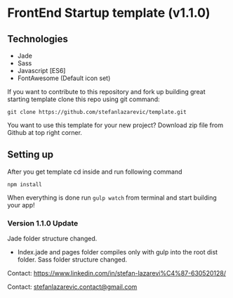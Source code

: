 # FrontEnd Startup template (v1.1.0)
## Technologies
- Jade
- Sass
- Javascript [ES6]
- FontAwesome (Default icon set)

If you want to contribute to this repository and fork up building great starting template clone this repo using git command:
```
git clone https://github.com/stefanlazarevic/template.git
```
You want to use this template for your new project? Download zip file from Github at top right corner.
## Setting up
After you get template cd inside and run following command
```
npm install
```
When everything is done run ```gulp watch``` from terminal and start building your app!

### Version 1.1.0 Update
Jade folder structure changed.
* Index.jade and pages folder compiles only with gulp into the root dist folder.
Sass folder structure changed.

Contact: https://www.linkedin.com/in/stefan-lazarevi%C4%87-630520128/

Contact: stefanlazarevic.contact@gmail.com
